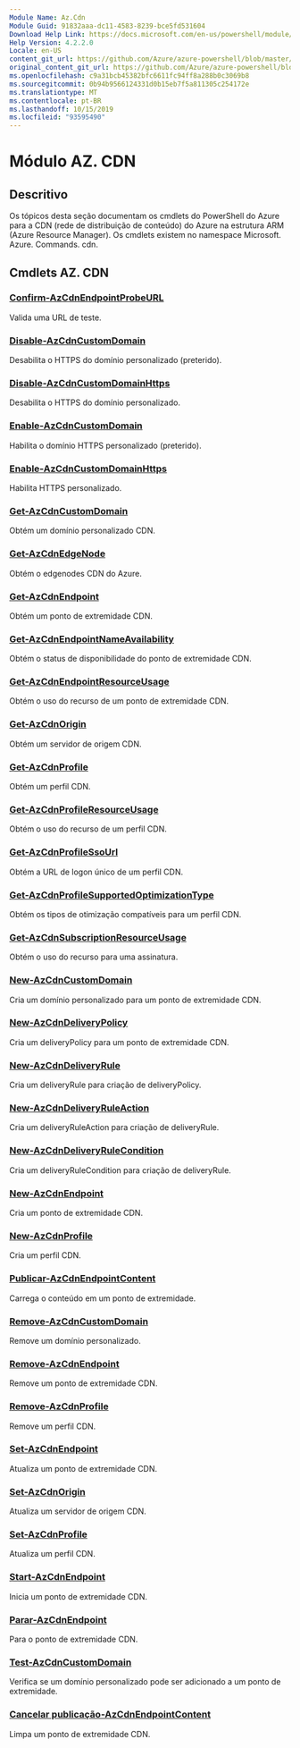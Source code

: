 ```yaml
---
Module Name: Az.Cdn
Module Guid: 91832aaa-dc11-4583-8239-bce5fd531604
Download Help Link: https://docs.microsoft.com/en-us/powershell/module/az.cdn
Help Version: 4.2.2.0
Locale: en-US
content_git_url: https://github.com/Azure/azure-powershell/blob/master/src/Cdn/Cdn/help/Az.Cdn.md
original_content_git_url: https://github.com/Azure/azure-powershell/blob/master/src/Cdn/Cdn/help/Az.Cdn.md
ms.openlocfilehash: c9a31bcb45382bfc6611fc94ff8a288b0c3069b8
ms.sourcegitcommit: 0b94b9566124331d0b15eb7f5a811305c254172e
ms.translationtype: MT
ms.contentlocale: pt-BR
ms.lasthandoff: 10/15/2019
ms.locfileid: "93595490"
---
```

# Módulo AZ. CDN
## Descritivo
Os tópicos desta seção documentam os cmdlets do PowerShell do Azure para a CDN (rede de distribuição de conteúdo) do Azure na estrutura ARM (Azure Resource Manager). Os cmdlets existem no namespace Microsoft. Azure. Commands. cdn.

## Cmdlets AZ. CDN
### [Confirm-AzCdnEndpointProbeURL](Confirm-AzCdnEndpointProbeURL.md)
Valida uma URL de teste.

### [Disable-AzCdnCustomDomain](Disable-AzCdnCustomDomain.md)
Desabilita o HTTPS do domínio personalizado (preterido).

### [Disable-AzCdnCustomDomainHttps](Disable-AzCdnCustomDomainHttps.md)
Desabilita o HTTPS do domínio personalizado.

### [Enable-AzCdnCustomDomain](Enable-AzCdnCustomDomain.md)
Habilita o domínio HTTPS personalizado (preterido).

### [Enable-AzCdnCustomDomainHttps](Enable-AzCdnCustomDomainHttps.md)
Habilita HTTPS personalizado.

### [Get-AzCdnCustomDomain](Get-AzCdnCustomDomain.md)
Obtém um domínio personalizado CDN.

### [Get-AzCdnEdgeNode](Get-AzCdnEdgeNode.md)
Obtém o edgenodes CDN do Azure.

### [Get-AzCdnEndpoint](Get-AzCdnEndpoint.md)
Obtém um ponto de extremidade CDN.

### [Get-AzCdnEndpointNameAvailability](Get-AzCdnEndpointNameAvailability.md)
Obtém o status de disponibilidade do ponto de extremidade CDN.

### [Get-AzCdnEndpointResourceUsage](Get-AzCdnEndpointResourceUsage.md)
Obtém o uso do recurso de um ponto de extremidade CDN.

### [Get-AzCdnOrigin](Get-AzCdnOrigin.md)
Obtém um servidor de origem CDN.

### [Get-AzCdnProfile](Get-AzCdnProfile.md)
Obtém um perfil CDN.

### [Get-AzCdnProfileResourceUsage](Get-AzCdnProfileResourceUsage.md)
Obtém o uso do recurso de um perfil CDN.

### [Get-AzCdnProfileSsoUrl](Get-AzCdnProfileSsoUrl.md)
Obtém a URL de logon único de um perfil CDN.

### [Get-AzCdnProfileSupportedOptimizationType](Get-AzCdnProfileSupportedOptimizationType.md)
Obtém os tipos de otimização compatíveis para um perfil CDN.

### [Get-AzCdnSubscriptionResourceUsage](Get-AzCdnSubscriptionResourceUsage.md)
Obtém o uso do recurso para uma assinatura.

### [New-AzCdnCustomDomain](New-AzCdnCustomDomain.md)
Cria um domínio personalizado para um ponto de extremidade CDN.

### [New-AzCdnDeliveryPolicy](New-AzCdnDeliveryPolicy.md)
Cria um deliveryPolicy para um ponto de extremidade CDN.

### [New-AzCdnDeliveryRule](New-AzCdnDeliveryRule.md)
Cria um deliveryRule para criação de deliveryPolicy.

### [New-AzCdnDeliveryRuleAction](New-AzCdnDeliveryRuleAction.md)
Cria um deliveryRuleAction para criação de deliveryRule.

### [New-AzCdnDeliveryRuleCondition](New-AzCdnDeliveryRuleCondition.md)
Cria um deliveryRuleCondition para criação de deliveryRule.

### [New-AzCdnEndpoint](New-AzCdnEndpoint.md)
Cria um ponto de extremidade CDN.

### [New-AzCdnProfile](New-AzCdnProfile.md)
Cria um perfil CDN.

### [Publicar-AzCdnEndpointContent](Publish-AzCdnEndpointContent.md)
Carrega o conteúdo em um ponto de extremidade.

### [Remove-AzCdnCustomDomain](Remove-AzCdnCustomDomain.md)
Remove um domínio personalizado.

### [Remove-AzCdnEndpoint](Remove-AzCdnEndpoint.md)
Remove um ponto de extremidade CDN.

### [Remove-AzCdnProfile](Remove-AzCdnProfile.md)
Remove um perfil CDN.

### [Set-AzCdnEndpoint](Set-AzCdnEndpoint.md)
Atualiza um ponto de extremidade CDN.

### [Set-AzCdnOrigin](Set-AzCdnOrigin.md)
Atualiza um servidor de origem CDN.

### [Set-AzCdnProfile](Set-AzCdnProfile.md)
Atualiza um perfil CDN.

### [Start-AzCdnEndpoint](Start-AzCdnEndpoint.md)
Inicia um ponto de extremidade CDN.

### [Parar-AzCdnEndpoint](Stop-AzCdnEndpoint.md)
Para o ponto de extremidade CDN.

### [Test-AzCdnCustomDomain](Test-AzCdnCustomDomain.md)
Verifica se um domínio personalizado pode ser adicionado a um ponto de extremidade.

### [Cancelar publicação-AzCdnEndpointContent](Unpublish-AzCdnEndpointContent.md)
Limpa um ponto de extremidade CDN.

